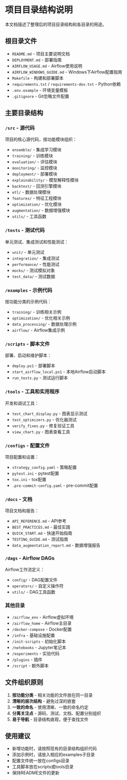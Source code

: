# 项目目录结构说明

本文档描述了整理后的项目目录结构和各目录的用途。

## 根目录文件
- `README.md` - 项目主要说明文档
- `DEPLOYMENT.md` - 部署指南
- `AIRFLOW_USAGE.md` - Airflow使用说明
- `AIRFLOW_WINDOWS_GUIDE.md` - Windows下Airflow配置指南
- `Makefile` - 构建和部署脚本
- `requirements.txt` / `requirements-dev.txt` - Python依赖
- `.env.example` - 环境变量模板
- `.gitignore` - Git忽略文件配置

## 主要目录结构

### `/src` - 源代码
项目的核心源代码，按功能模块组织：
- `ensemble/` - 集成学习模块
- `training/` - 训练模块
- `evaluation/` - 评估模块
- `monitoring/` - 监控模块
- `deployment/` - 部署模块
- `explainability/` - 模型解释性模块
- `backtest/` - 回测引擎模块
- `etl/` - 数据处理模块
- `features/` - 特征工程模块
- `optimization/` - 优化模块
- `augmentation/` - 数据增强模块
- `utils/` - 工具函数

### `/tests` - 测试代码
单元测试、集成测试和性能测试：
- `unit/` - 单元测试
- `integration/` - 集成测试
- `performance/` - 性能测试
- `mocks/` - 测试模拟对象
- `test_data/` - 测试数据

### `/examples` - 示例代码
按功能分类的示例代码：
- `training/` - 训练相关示例
- `optimization/` - 优化相关示例
- `data_processing/` - 数据处理示例
- `airflow/` - Airflow集成示例

### `/scripts` - 脚本文件
部署、启动和维护脚本：
- `deploy.ps1` - 部署脚本
- `start_airflow_local.ps1` - 本地Airflow启动脚本
- `run_tests.py` - 测试运行脚本

### `/tools` - 工具和实用程序
开发和调试工具：
- `test_chart_display.py` - 图表显示测试
- `test_optimizers.py` - 优化器测试
- `verify_fixes.py` - 修复验证工具
- `view_chart.py` - 图表查看工具

### `/configs` - 配置文件
项目配置和设置：
- `strategy_config.yaml` - 策略配置
- `pytest.ini` - pytest配置
- `tox.ini` - tox配置
- `.pre-commit-config.yaml` - pre-commit配置

### `/docs` - 文档
项目文档和报告：
- `API_REFERENCE.md` - API参考
- `BEST_PRACTICES.md` - 最佳实践
- `QUICK_START.md` - 快速开始指南
- `TESTING_GUIDE.md` - 测试指南
- `data_augmentation_report.md` - 数据增强报告

### `/dags` - Airflow DAGs
Airflow工作流定义：
- `config/` - DAG配置文件
- `operators/` - 自定义操作符
- `utils/` - DAG工具函数

### 其他目录
- `/airflow_env` - Airflow虚拟环境
- `/airflow_home` - Airflow主目录
- `/docker-compose` - Docker配置
- `/infra` - 基础设施配置
- `/init-scripts` - 初始化脚本
- `/notebooks` - Jupyter笔记本
- `/experiments` - 实验代码
- `/plugins` - 插件
- `/script` - 额外脚本

## 文件组织原则

1. **按功能分类** - 相关功能的文件放在同一目录
2. **清晰的层次结构** - 避免过深的嵌套
3. **一致的命名** - 使用清晰、一致的命名约定
4. **分离关注点** - 源码、测试、文档、配置分别组织
5. **易于导航** - 目录结构直观，便于查找文件

## 使用建议

- 新增功能时，请按照现有的目录结构组织代码
- 添加示例时，请放入相应的examples子目录
- 配置文件统一放在configs目录
- 工具脚本放在scripts或tools目录
- 保持README文件的更新